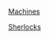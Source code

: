 [Machines](https://technosavage.github.io/writeups/htb/machines)

[Sherlocks](https://technosavage.github.io/writeups/sherlocks)
